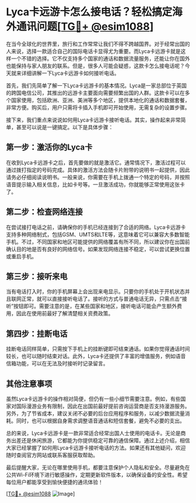 # Lyca卡远游卡怎么接电话？轻松搞定海外通讯问题[[TG💪+ @esim1088](https://t.me/s/esim1088)]

在当今全球化的世界里，旅行和工作常常让我们不得不跨越国界。对于经常出国的人来说，选择一款适合自己的国际电话卡显得尤为重要。而Lyca卡远游卡就是这样一个不错的选择。它不仅支持多个国家的通话和数据流量服务，还能让你在国外也能保持与家人朋友的联系。但是，很多人可能会疑惑，这款卡怎么接电话呢？今天就来详细讲解一下Lyca卡远游卡如何接听电话。

首先，我们先简单了解一下Lyca卡远游卡的基本情况。Lyca是一家总部位于英国的跨国电信公司，其推出的远游卡主要面向需要频繁出国的人群。这款卡可以在多个国家使用，包括欧洲、亚洲、美洲等多个地区，提供本地化的通话和数据套餐，非常方便。购买后，用户只需将卡插入手机即可开始使用，无需复杂的设置步骤。

接下来，我们重点来说说如何用Lyca卡远游卡接听电话。其实，操作起来非常简单，甚至可以说是一键搞定。以下是具体步骤：

## 第一步：激活你的Lyca卡

在收到Lyca卡远游卡之后，首先要做的就是激活它。通常情况下，激活过程可以通过拨打指定的号码完成。具体的激活方法会随卡片附带的说明书一起提供，因此请务必仔细阅读说明书。一般来说，你需要在手机上拨通一个特定的号码，并按照语音提示输入相关信息，比如卡号等。一旦激活成功，你就能够正常使用这张卡了。

## 第二步：检查网络连接

在尝试接打电话之前，请确保你的手机已经连接到了合适的网络。Lyca卡远游卡支持多种网络制式，包括GSM、UMTS和LTE等，这意味着它可以兼容大多数智能手机。不过，不同国家和地区可能提供的网络覆盖有所不同，所以建议你在出国前确认目的地是否有良好的网络信号。如果发现网络连接不稳定，可以尝试更换位置或重启手机。

## 第三步：接听来电

当有电话打入时，你的手机屏幕上会出现来电显示。只要你的手机处于开机状态并且联网正常，就可以直接接听电话了。接听的方式与普通电话无异，只需点击“接听”按钮即可。需要注意的是，在某些国家和地区，接听电话可能会产生额外费用，因此在使用前最好了解清楚相关资费政策。

## 第四步：挂断电话

挂断电话同样简单，只需按下手机上的挂断键即可结束通话。如果你觉得通话时间较长，也可以随时结束对话。此外，Lyca卡还提供了丰富的增值服务，例如语音信箱功能，可以在无法及时接听时记录留言。

## 其他注意事项

虽然Lyca卡远游卡的操作相对简便，但仍有一些小细节需要注意。例如，有些国家对国际漫游业务有限制，因此在出国前最好提前咨询运营商是否支持漫游服务。另外，为了节省成本，建议关闭不必要的后台应用程序和服务，以减少数据流量消耗。同时，也可以根据自身需求调整语音通话和短信套餐，避免不必要的支出。

总的来说，Lyca卡远游卡是一款非常适合经常出国人士使用的电话卡。无论是商务出差还是休闲旅游，它都能为你提供稳定可靠的通信保障。通过上述介绍，相信大家已经掌握了如何用Lyca卡远游卡接听电话的方法。如果还有其他疑问，欢迎随时查阅官方网站或联系客服获取帮助。

最后提醒大家，无论在哪里使用手机，都要注意保护个人隐私和安全。尽量避免在公共Wi-Fi环境下进行敏感操作，定期更新软件版本，以确保设备的安全性。希望每位用户都能享受到愉快便捷的通讯体验！

[[TG💪+ @esim1088](https://t.me/s/esim1088) ![Image](https://i.postimg.cc/4NQfJmqS/Snipaste-2025-05-13-00-14-12.png)]